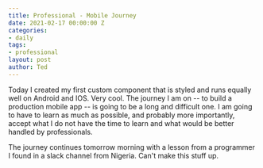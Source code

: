 ```yaml
---
title: Professional - Mobile Journey
date: 2021-02-17 00:00:00 Z
categories:
- daily
tags:
- professional
layout: post
author: Ted
---
```


Today I created my first custom component that is styled and runs equally well on Android and IOS. Very cool. The journey I am on -- to build a production mobile app -- is going to be a long and difficult one. I am going to have to learn as much as possible, and probably more importantly, accept what I do not have the time to learn and what would be better handled by professionals. 

The journey continues tomorrow morning with a lesson from a programmer I found in a slack channel from Nigeria. Can't make this stuff up.   
